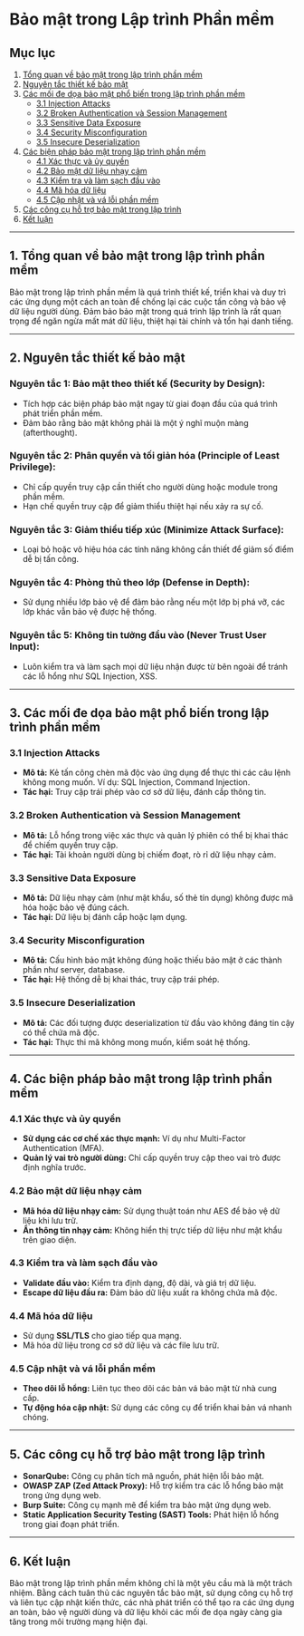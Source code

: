 # Bảo mật trong Lập trình Phần mềm

## Mục lục

1. [Tổng quan về bảo mật trong lập trình phần mềm](#1-tổng-quan-về-bảo-mật-trong-lập-trình-phần-mềm)
2. [Nguyên tắc thiết kế bảo mật](#2-nguyên-tắc-thiết-kế-bảo-mật)
3. [Các mối đe dọa bảo mật phổ biến trong lập trình phần mềm](#3-các-mối-đe-dọa-bảo-mật-phổ-biến-trong-lập-trình-phần-mềm)
    - [3.1 Injection Attacks](#31-injection-attacks)
    - [3.2 Broken Authentication và Session Management](#32-broken-authentication-và-session-management)
    - [3.3 Sensitive Data Exposure](#33-sensitive-data-exposure)
    - [3.4 Security Misconfiguration](#34-security-misconfiguration)
    - [3.5 Insecure Deserialization](#35-insecure-deserialization)
4. [Các biện pháp bảo mật trong lập trình phần mềm](#4-các-biện-pháp-bảo-mật-trong-lập-trình-phần-mềm)
    - [4.1 Xác thực và ủy quyền](#41-xác-thực-và-ủy-quyền)
    - [4.2 Bảo mật dữ liệu nhạy cảm](#42-bảo-mật-dữ-liệu-nhạy-cảm)
    - [4.3 Kiểm tra và làm sạch đầu vào](#43-kiểm-tra-và-làm-sạch-đầu-vào)
    - [4.4 Mã hóa dữ liệu](#44-mã-hóa-dữ-liệu)
    - [4.5 Cập nhật và vá lỗi phần mềm](#45-cập-nhật-và-vá-lỗi-phần-mềm)
5. [Các công cụ hỗ trợ bảo mật trong lập trình](#5-các-công-cụ-hỗ-trợ-bảo-mật-trong-lập-trình)
6. [Kết luận](#6-kết-luận)

---

## 1. Tổng quan về bảo mật trong lập trình phần mềm

Bảo mật trong lập trình phần mềm là quá trình thiết kế, triển khai và duy trì các ứng dụng một cách an toàn để chống lại
các cuộc tấn công và bảo vệ dữ liệu người dùng. Đảm bảo bảo mật trong quá trình lập trình là rất quan trọng để ngăn ngừa
mất mát dữ liệu, thiệt hại tài chính và tổn hại danh tiếng.

---

## 2. Nguyên tắc thiết kế bảo mật

### **Nguyên tắc 1: Bảo mật theo thiết kế (Security by Design):**

- Tích hợp các biện pháp bảo mật ngay từ giai đoạn đầu của quá trình phát triển phần mềm.
- Đảm bảo rằng bảo mật không phải là một ý nghĩ muộn màng (afterthought).

### **Nguyên tắc 2: Phân quyền và tối giản hóa (Principle of Least Privilege):**

- Chỉ cấp quyền truy cập cần thiết cho người dùng hoặc module trong phần mềm.
- Hạn chế quyền truy cập để giảm thiểu thiệt hại nếu xảy ra sự cố.

### **Nguyên tắc 3: Giảm thiểu tiếp xúc (Minimize Attack Surface):**

- Loại bỏ hoặc vô hiệu hóa các tính năng không cần thiết để giảm số điểm dễ bị tấn công.

### **Nguyên tắc 4: Phòng thủ theo lớp (Defense in Depth):**

- Sử dụng nhiều lớp bảo vệ để đảm bảo rằng nếu một lớp bị phá vỡ, các lớp khác vẫn bảo vệ được hệ thống.

### **Nguyên tắc 5: Không tin tưởng đầu vào (Never Trust User Input):**

- Luôn kiểm tra và làm sạch mọi dữ liệu nhận được từ bên ngoài để tránh các lỗ hổng như SQL Injection, XSS.

---

## 3. Các mối đe dọa bảo mật phổ biến trong lập trình phần mềm

### 3.1 **Injection Attacks**

- **Mô tả:** Kẻ tấn công chèn mã độc vào ứng dụng để thực thi các câu lệnh không mong muốn. Ví dụ: SQL Injection,
  Command Injection.
- **Tác hại:** Truy cập trái phép vào cơ sở dữ liệu, đánh cắp thông tin.

### 3.2 **Broken Authentication và Session Management**

- **Mô tả:** Lỗ hổng trong việc xác thực và quản lý phiên có thể bị khai thác để chiếm quyền truy cập.
- **Tác hại:** Tài khoản người dùng bị chiếm đoạt, rò rỉ dữ liệu nhạy cảm.

### 3.3 **Sensitive Data Exposure**

- **Mô tả:** Dữ liệu nhạy cảm (như mật khẩu, số thẻ tín dụng) không được mã hóa hoặc bảo vệ đúng cách.
- **Tác hại:** Dữ liệu bị đánh cắp hoặc lạm dụng.

### 3.4 **Security Misconfiguration**

- **Mô tả:** Cấu hình bảo mật không đúng hoặc thiếu bảo mật ở các thành phần như server, database.
- **Tác hại:** Hệ thống dễ bị khai thác, truy cập trái phép.

### 3.5 **Insecure Deserialization**

- **Mô tả:** Các đối tượng được deserialization từ đầu vào không đáng tin cậy có thể chứa mã độc.
- **Tác hại:** Thực thi mã không mong muốn, kiểm soát hệ thống.

---

## 4. Các biện pháp bảo mật trong lập trình phần mềm

### 4.1 **Xác thực và ủy quyền**

- **Sử dụng các cơ chế xác thực mạnh:** Ví dụ như Multi-Factor Authentication (MFA).
- **Quản lý vai trò người dùng:** Chỉ cấp quyền truy cập theo vai trò được định nghĩa trước.

### 4.2 **Bảo mật dữ liệu nhạy cảm**

- **Mã hóa dữ liệu nhạy cảm:** Sử dụng thuật toán như AES để bảo vệ dữ liệu khi lưu trữ.
- **Ẩn thông tin nhạy cảm:** Không hiển thị trực tiếp dữ liệu như mật khẩu trên giao diện.

### 4.3 **Kiểm tra và làm sạch đầu vào**

- **Validate đầu vào:** Kiểm tra định dạng, độ dài, và giá trị dữ liệu.
- **Escape dữ liệu đầu ra:** Đảm bảo dữ liệu xuất ra không chứa mã độc.

### 4.4 **Mã hóa dữ liệu**

- Sử dụng **SSL/TLS** cho giao tiếp qua mạng.
- Mã hóa dữ liệu trong cơ sở dữ liệu và các file lưu trữ.

### 4.5 **Cập nhật và vá lỗi phần mềm**

- **Theo dõi lỗ hổng:** Liên tục theo dõi các bản vá bảo mật từ nhà cung cấp.
- **Tự động hóa cập nhật:** Sử dụng các công cụ để triển khai bản vá nhanh chóng.

---

## 5. Các công cụ hỗ trợ bảo mật trong lập trình

- **SonarQube:** Công cụ phân tích mã nguồn, phát hiện lỗi bảo mật.
- **OWASP ZAP (Zed Attack Proxy):** Hỗ trợ kiểm tra các lỗ hổng bảo mật trong ứng dụng web.
- **Burp Suite:** Công cụ mạnh mẽ để kiểm tra bảo mật ứng dụng web.
- **Static Application Security Testing (SAST) Tools:** Phát hiện lỗ hổng trong giai đoạn phát triển.

---

## 6. Kết luận

Bảo mật trong lập trình phần mềm không chỉ là một yêu cầu mà là một trách nhiệm. Bằng cách tuân thủ các nguyên tắc bảo
mật, sử dụng công cụ hỗ trợ và liên tục cập nhật kiến thức, các nhà phát triển có thể tạo ra các ứng dụng an toàn, bảo
vệ người dùng và dữ liệu khỏi các mối đe dọa ngày càng gia tăng trong môi trường mạng hiện đại.
